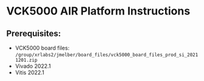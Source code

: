 # VCK5000 AIR Platform Instructions

## Prerequisites:

- VCK5000 board files: `/group/xrlabs2/jmelber/board_files/vck5000_board_files_prod_si_20211201.zip`
- Vivado 2022.1
- Vitis 2022.1
